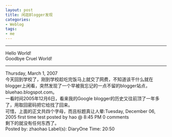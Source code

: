 ```yaml
---
layout: post
title: 闲逛Blogger发现
categories:
- Weblog
tags:
- me
---
```

**********
Hello World!    
Goodbye Cruel World!
**********
Thursday, March 1, 2007    
今天回到学校了，刚到学校趁吃完饭马上就交了网费，不知道该干什么就在blogger上闲看，突然发现了一个早被我忘记的一点不留的blogger站点，bluehao.blogspot.com。    
一看时间2005年12月6日，看来我的Google blogger的历史又往前顶了一年多了，用取回密码把它给找了回来。    
可惜，上面的正文共四个字母，而且标题真让人晕:Tuesday, December 06, 2005 first time test posted by hao @ 8:45 PM 0 comments     
剩下的就没有任何东西了。    
Posted by: zhaohao Label(s): DiaryOne Time: 20:50 